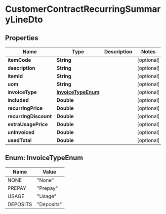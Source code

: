 
# CustomerContractRecurringSummaryLineDto

## Properties
Name | Type | Description | Notes
------------ | ------------- | ------------- | -------------
**itemCode** | **String** |  |  [optional]
**description** | **String** |  |  [optional]
**itemId** | **String** |  |  [optional]
**uom** | **String** |  |  [optional]
**invoiceType** | [**InvoiceTypeEnum**](#InvoiceTypeEnum) |  |  [optional]
**included** | **Double** |  |  [optional]
**recurringPrice** | **Double** |  |  [optional]
**recurringDiscount** | **Double** |  |  [optional]
**extraUsagePrice** | **Double** |  |  [optional]
**unInvoiced** | **Double** |  |  [optional]
**usedTotal** | **Double** |  |  [optional]


<a name="InvoiceTypeEnum"></a>
## Enum: InvoiceTypeEnum
Name | Value
---- | -----
NONE | &quot;None&quot;
PREPAY | &quot;Prepay&quot;
USAGE | &quot;Usage&quot;
DEPOSITS | &quot;Deposits&quot;



